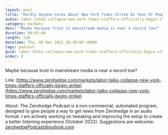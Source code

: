 ```yaml
---
layout: post
title: "Hardly Anyone Cares About New York Times Strike As Tens Of People Watch Livestream"
audio: labor-talks-collapse-new-york-times-staffers-officially-begin-strike-1
category: markets
desc: "Maybe because trust in mainstream media is near a record low?"
duration: 00:03:40
length: 220
datetime: Thu, 08 Dec 2022 18:39:00 +0000
tags: podcast
guid: labor-talks-collapse-new-york-times-staffers-officially-begin-strike-0
order: 0
---
```

Maybe because trust in mainstream media is near a record low?

Link: [https://www.zerohedge.com/markets/labor-talks-collapse-new-york-times-staffers-officially-begin-strike](https://www.zerohedge.com/markets/labor-talks-collapse-new-york-times-staffers-officially-begin-strike)

About: The Zerohedge Podcast is a non-commercial, automated program, designed to give people a way to get news from Zerohedge in an audio format.  I am actively working on tweaking and improving the setup to create a better listening experience (October 2022).  Suggestions are welcome: [zerohedgePodcast@outlook.com](mailto:zerohedgePodcast@outlook.com)